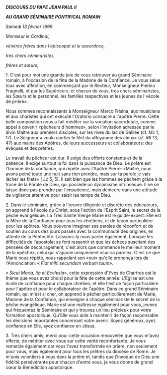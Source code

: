 ***DISCOURS DU PAPE JEAN PAUL II***

***AU GRAND SÉMINAIRE PONTIFICAL ROMAIN***

*Samedi 13 février 1999*

*Monsieur le Cardinal,*

*vénérés frères dans l'épiscopat et le sacerdoce,*

*très chers séminaristes,*

*frères et sœurs,*

1\. C'est pour moi une grande joie de vous retrouver au grand Séminaire romain, à l'occasion de la fête de la Madone de la Confiance. Je vous salue tous avec affection, en commençant par le Recteur, Monseigneur Pierino Fragnelli, et par les Supérieurs, et chacun de vous, très chers séminaristes, les Sœurs et le personnel, les familles respectives et les jeunes de l'«école de prière».

Nous sommes reconnaissants à Monseigneur Marco Frisina, aux musiciens et aux choristes qui ont exécuté l'Oratorio consacré à l'apôtre Pierre. Cette belle composition nous a fait méditer sur la vocation sacerdotale, comme appel à devenir «pêcheurs d'hommes», selon l'invitation adressée par le divin Maître aux premiers disciples, sur les rives du lac de Galilée (cf. *Mc* 1, 17). Le Seigneur a voulu confier le filet du «Royaume des cieux» (cf. *Mt* 13, 47) aux mains des Apôtres, de leurs successeurs et collaborateurs: des évêques et des prêtres.

Le travail du pêcheur est dur. Il exige des efforts constants et de la patience. Il exige surtout la foi dans la puissance de Dieu. Le prêtre est l'homme de la confiance, qui répète avec l'Apôtre Pierre: «Maître, nous avons peiné toute une nuit sans rien prendre, mais sur ta parole je vais lâcher les filets» ( *Lc* 5, 5). Il sait bien que les hommes se pêchent grâce à la force de la Parole de Dieu, qui possède un dynamisme intrinsèque. Il ne se laisse donc pas prendre par l'impatience, mais demeure dans une attitude de vigilance attentive pour saisir les temps de Dieu.

2\. Dans le séminaire, grâce à l'œuvre diligente et discrète des éducateurs, on apprend à l'école du Christ, sous l'action de l'Esprit Saint, le secret de la pêche évangélique. La Très Sainte Vierge Marie est le guide-expert: Elle est la Mère de la Confiance pour tous les chrétiens, et de façon particulière pour les apôtres. Nous pouvons imaginer ses paroles de réconfort et de soutien au cours des jours passés avec la communauté des origines, en attente de la Pentecôte. Laissons-la nous parler également. Lorsque les difficultés de l'apostolat se font ressentir et que les échecs suscitent des pensées de découragement, c'est alors que commence le meilleur moment de la «pêche», celui qui s'appuie uniquement «sur sa parole». C'est ce que Marie nous répète, nous rappelant son «oui» qu'elle prononça lors de l'Annonciation: « *Fiat mihi secundum verbum tuum*».

« *Sicut Maria, ita et Ecclesia*», cette expression d'Yves de Chartres est le thème que vous avez choisi pour la fête de cette année. L'Eglise est une école de confiance pour chaque chrétien, et elle l'est de façon particulière pour l'apôtre et pour le collaborateur de l'apôtre. Dans ce grand Séminaire romain, qui m'est si cher, on apprend à pêcher particulièrement de Marie, Madone de la Confiance, qui enseigne à chaque séminariste le secret de la pêche évangélique. Marie est une maîtresse également pour vous, jeunes qui fréquentez le Séminaire et qui y trouvez un lieu précieux pour votre formation apostolique. Qu'Elle vous aide à maintenir de façon responsable les décisions importantes concernant votre avenir. Soyez généreux, ayez confiance en Elle, ayez confiance en Jésus.

3\. Très chers amis, merci pour cette occasion renouvelée que vous m'avez offerte, de méditer avec vous sur cette vérité réconfortante. Je vous remercie également car vous l'avez transformée en prière, non seulement pour vous, mais également pour tous les prêtres du diocèse de Rome. Je m'unis volontiers à vous dans la prière et, tandis que j'invoque de Dieu une fidélité persévérante pour chacun d'entre vous, je vous donne de grand cœur la Bénédiction apostolique.
